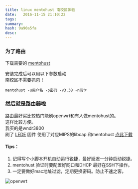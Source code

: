 ```yaml
---
title: linux mentohust 南校区体验
date: 	2016-11-15 21:10:22
tags: 
summary: 
hash: 9a90a5fa
desc: 
---
```


### 为了路由

下载需要的 [mentohust](https://code.google.com/archive/p/mentohust/)  


安装完成后可以用以下参数启动  
南校区不需要抓包！  

```
mentohust -u用户名 -p密码 -v3.38 -n网卡
```


### 然后就是路由器啦

路由最好买比较热门能刷openwrt和有人做mentohust的。  
这样比较方便。  
我买的是wndr3800   
刷了 [LEDE](https://www.lede-project.org/) 固件 
使用了对应MIPS的libcap 和mentohust    [点此下载](/images/mentohust.rar)

#### Tips：
1. 记得写个小脚本开机自动运行锐捷，最好延迟一分钟启动锐捷。
2. mentohust 验证时要配置好网口和DHCP 最好在SSH下操作。
3. 一定要做好mac地址过滤，定期更换密码。防止不速之客。

![openwrt](/images/%E6%8D%95%E8%8E%B7.PNG)